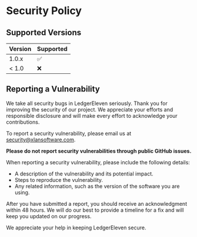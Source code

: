 # Security Policy

## Supported Versions

| Version | Supported          |
| ------- | ------------------ |
| 1.0.x   | :white_check_mark: |
| < 1.0   | :x:                |

## Reporting a Vulnerability

We take all security bugs in LedgerEleven seriously. Thank you for improving the security of our project. We appreciate your efforts and responsible disclosure and will make every effort to acknowledge your contributions.

To report a security vulnerability, please email us at security@xlansoftware.com.

**Please do not report security vulnerabilities through public GitHub issues.**

When reporting a security vulnerability, please include the following details:

*   A description of the vulnerability and its potential impact.
*   Steps to reproduce the vulnerability.
*   Any related information, such as the version of the software you are using.

After you have submitted a report, you should receive an acknowledgment within 48 hours. We will do our best to provide a timeline for a fix and will keep you updated on our progress.

We appreciate your help in keeping LedgerEleven secure.
